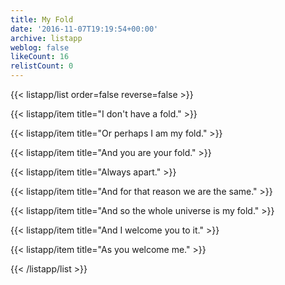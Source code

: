 ```yaml
---
title: My Fold
date: '2016-11-07T19:19:54+00:00'
archive: listapp
weblog: false
likeCount: 16
relistCount: 0
---
```



{{< listapp/list order=false reverse=false >}}

   {{< listapp/item title="I don't have a fold." >}}

   {{< listapp/item title="Or perhaps I am my fold." >}}

   {{< listapp/item title="And you are your fold." >}}

   {{< listapp/item title="Always apart." >}}

   {{< listapp/item title="And for that reason we are the same." >}}

   {{< listapp/item title="And so the whole universe is my fold." >}}

   {{< listapp/item title="And I welcome you to it." >}}

   {{< listapp/item title="As you welcome me." >}}

{{< /listapp/list >}}
